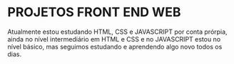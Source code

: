 # PROJETOS FRONT END WEB
 Atualmente estou estudando HTML, CSS e JAVASCRIPT por conta prórpia, ainda no nível intermediário em HTML e CSS e no JAVASCRIPT estou no nível básico, mas seguimos estudando e aprendendo algo novo todos os dias.
